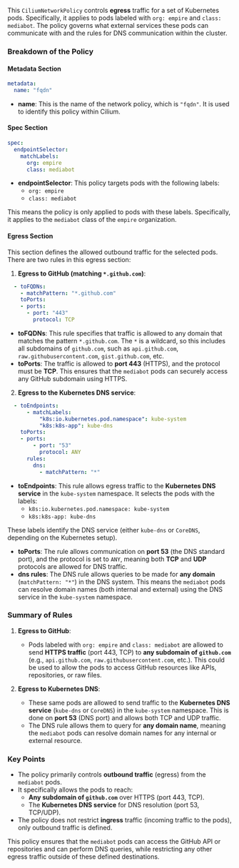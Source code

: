 This `CiliumNetworkPolicy` controls **egress** traffic for a set of Kubernetes pods. Specifically, it applies to pods labeled with `org: empire` and `class: mediabot`. The policy governs what external services these pods can communicate with and the rules for DNS communication within the cluster.

### Breakdown of the Policy

#### **Metadata Section**

```yaml
metadata:
  name: "fqdn"
```
- **name**: This is the name of the network policy, which is `"fqdn"`. It is used to identify this policy within Cilium.

#### **Spec Section**

```yaml
spec:
  endpointSelector:
    matchLabels:
      org: empire
      class: mediabot
```
- **endpointSelector**: This policy targets pods with the following labels:
  - `org: empire`
  - `class: mediabot`
  
This means the policy is only applied to pods with these labels. Specifically, it applies to the `mediabot` class of the `empire` organization.

#### **Egress Section**

This section defines the allowed outbound traffic for the selected pods. There are two rules in this egress section:

1. **Egress to GitHub (matching `*.github.com`)**:

```yaml
  - toFQDNs:
    - matchPattern: "*.github.com"
    toPorts:
    - ports:
      - port: "443"
        protocol: TCP
```

- **toFQDNs**: This rule specifies that traffic is allowed to any domain that matches the pattern `*.github.com`. The `*` is a wildcard, so this includes all subdomains of `github.com`, such as `api.github.com`, `raw.githubusercontent.com`, `gist.github.com`, etc.
- **toPorts**: The traffic is allowed to **port 443** (HTTPS), and the protocol must be **TCP**. This ensures that the `mediabot` pods can securely access any GitHub subdomain using HTTPS.

2. **Egress to the Kubernetes DNS service**:

```yaml
  - toEndpoints:
      - matchLabels:
          "k8s:io.kubernetes.pod.namespace": kube-system
          "k8s:k8s-app": kube-dns
    toPorts:
    - ports:
        - port: "53"
          protocol: ANY
      rules:
        dns:
          - matchPattern: "*"
```

- **toEndpoints**: This rule allows egress traffic to the **Kubernetes DNS service** in the `kube-system` namespace. It selects the pods with the labels:
  - `k8s:io.kubernetes.pod.namespace: kube-system`
  - `k8s:k8s-app: kube-dns`

These labels identify the DNS service (either `kube-dns` or `CoreDNS`, depending on the Kubernetes setup).

- **toPorts**: The rule allows communication on **port 53** (the DNS standard port), and the protocol is set to `ANY`, meaning both **TCP** and **UDP** protocols are allowed for DNS traffic.
- **dns rules**: The DNS rule allows queries to be made for **any domain** (`matchPattern: "*"`) in the DNS system. This means the `mediabot` pods can resolve domain names (both internal and external) using the DNS service in the `kube-system` namespace.

### **Summary of Rules**

1. **Egress to GitHub**:
   - Pods labeled with `org: empire` and `class: mediabot` are allowed to send **HTTPS traffic** (port 443, TCP) to **any subdomain of `github.com`** (e.g., `api.github.com`, `raw.githubusercontent.com`, etc.). This could be used to allow the pods to access GitHub resources like APIs, repositories, or raw files.

2. **Egress to Kubernetes DNS**:
   - These same pods are allowed to send traffic to the **Kubernetes DNS service** (`kube-dns` or `CoreDNS`) in the `kube-system` namespace. This is done on **port 53** (DNS port) and allows both TCP and UDP traffic.
   - The DNS rule allows them to query for **any domain name**, meaning the `mediabot` pods can resolve domain names for any internal or external resource.

### **Key Points**
- The policy primarily controls **outbound traffic** (egress) from the `mediabot` pods.
- It specifically allows the pods to reach:
  - **Any subdomain of `github.com`** over HTTPS (port 443, TCP).
  - The **Kubernetes DNS service** for DNS resolution (port 53, TCP/UDP).
- The policy does not restrict **ingress** traffic (incoming traffic to the pods), only outbound traffic is defined.

This policy ensures that the `mediabot` pods can access the GitHub API or repositories and can perform DNS queries, while restricting any other egress traffic outside of these defined destinations.